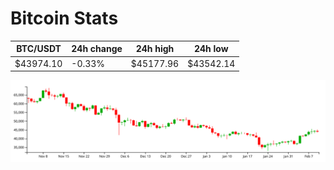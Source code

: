 # Bitcoin Stats

BTC/USDT|24h change|24h high|24h low|
|---|---|---|---|
|$43974.10|-0.33%|$45177.96|$43542.14|

<img src="./chart.svg">
